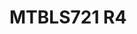 <a name="material" />

# MTBLS721 R4
<script type="application/ld+json">
  {
    "@context": "https://schema.org/",
    "@type": "ChemicalSubstance",
    "http://purl.org/dc/terms/conformsTo":
      {
        "@type": "CreativeWork",
        "@id": "https://bioschemas.org/profiles/ChemicalSubstance/0.4-RELEASE/"
      },
    "@id": "https://egonw.github.io/nanowiki/nanowiki484.html#material",
    "name": "MTBLS721 R4",
    "sameAs: "http://127.0.0.1/mediawiki/index.php/Special:URIResolver/MTBLS721_R4"
  }
</script>


